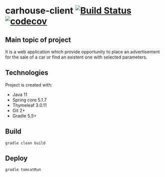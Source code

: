 # carhouse-client [![Build Status](https://travis-ci.com/java-fat-unicorn-team/carhouse-client.svg?branch=master)](https://travis-ci.com/java-fat-unicorn-team/carhouse-client) [![codecov](https://codecov.io/gh/java-fat-unicorn-team/carhouse-client/branch/master/graph/badge.svg)](https://codecov.io/gh/java-fat-unicorn-team/carhouse-client)
## Main topic of project
It is a web application which provide opportunity to place an advertisement for the sale of a car or find an existent one with selected parameters.

## Technologies
Project is created with:
* Java 11
* Spring core 5.1.7
* Thymeleaf 3.0.11
* Git 2+
* Gradle 5.5+

## Build
```
gradle clean build
```

## Deploy
```
gradle tomcatRun
```